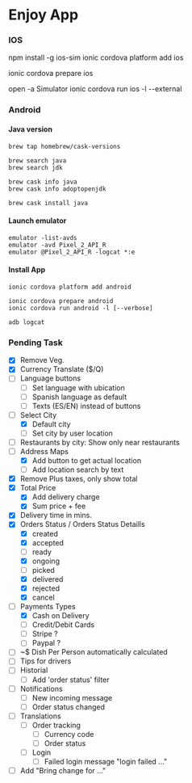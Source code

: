 # Enjoy App

### IOS
npm install -g ios-sim
ionic cordova platform add ios

ionic cordova prepare ios

open -a Simulator
ionic cordova run ios -l --external


### Android

#### Java version
```
brew tap homebrew/cask-versions

brew search java 
brew search jdk

brew cask info java
brew cask info adoptopenjdk

brew cask install java
```

#### Launch emulator
```
emulator -list-avds
emulator -avd Pixel_2_API_R
emulator @Pixel_2_API_R -logcat *:e
```

#### Install App
```
ionic cordova platform add android

ionic cordova prepare android
ionic cordova run android -l [--verbose]

adb logcat
```

### Pending Task
- [x] Remove Veg.
- [x] Currency Translate ($/Q)
- [ ] Language buttons
  - [ ] Set language with ubication 
  - [ ] Spanish language as default
  - [ ] Texts (ES/EN) instead of buttons
- [ ] Select City
  - [x] Default city 
  - [ ] Set city by user location
- [ ] Restaurants by city: Show only near restaurants
- [ ] Address Maps 
  - [x] Add button to get actual location
  - [ ] Add location search by text
- [x] Remove Plus taxes, only show total
- [x] Total Price
  - [x] Add delivery charge
  - [x] Sum price + fee
- [x] Delivery time in mins. 
- [x] Orders Status / Orders Status Detaills
  - [x] created
  - [x] accepted
  - [ ] ready
  - [x] ongoing
  - [ ] picked
  - [x] delivered
  - [x] rejected
  - [x] cancel
- [ ] Payments Types
  - [x] Cash on Delivery
  - [ ] Credit/Debit Cards
  - [ ] Stripe ?
  - [ ] Paypal ?
- [ ] ~$ Dish Per Person automatically calculated
- [ ] Tips for drivers
- [ ] Historial
  - [ ] Add 'order status' filter 
- [ ] Notifications
  - [ ] New incoming message
  - [ ] Order status changed
- [ ] Translations
  - [ ] Order tracking
    - [ ] Currency code
    - [ ] Order status
  - [ ] Login
    - [ ] Failed login message "login failed ..."
- [ ] Add "Bring change for ..."
